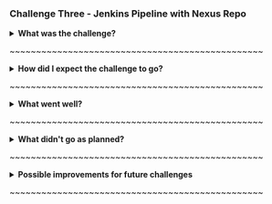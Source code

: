 ### Challenge Three - Jenkins Pipeline with Nexus Repo 

<details><b><summary>What was the challenge?</b></summary>
<p>

>The task was to create a Jenkins pipeline that took this [app](https://gitlab.com/qacdevops/nbs-challenge-3) and on every push to the github repository, tested the app, created the docker image and pushed the image to a Nexus repository.

:raised_eyebrow:

</p>
</details>

<p>~~~~~~~~~~~~~~~~~~~~~~~~~~~~~~~~~~~~~~~~~~~~~~~~</p>

<details><b><summary>How did I expect the challenge to go? </b></summary>
<p>
  
>I thought that this week's challenge might be the hardest yet because the week had felt quite heavy; I kept up with the tuturoials and understood the concepts we had discussed, but fallen behind with the afternoon tasks.  That made me feel I was was missing the meaning of what I was doing and just going through the motions.

</p>
</details>

<p>~~~~~~~~~~~~~~~~~~~~~~~~~~~~~~~~~~~~~~~~~~~~~~~~</p>

<details><b><summary>What went well?</b></summary>
  
<p>

>xxxxx

</p>
</details>

<p>~~~~~~~~~~~~~~~~~~~~~~~~~~~~~~~~~~~~~~~~~~~~~~~~</p>

<details><b><summary>What didn't go as planned?</b></summary>
<p>

>xxxxx

</p>
</details>

<p>~~~~~~~~~~~~~~~~~~~~~~~~~~~~~~~~~~~~~~~~~~~~~~~~</p>

<details><b><summary>Possible improvements for future challenges</b></summary>
  
<p>

>Try to keep up with the the afternoon tasks and shout if I need help - I may not be as far behind others as I think, so my questions could still be relevant to them too.

</p>
</details>

<p>~~~~~~~~~~~~~~~~~~~~~~~~~~~~~~~~~~~~~~~~~~~~~~~~</p>
